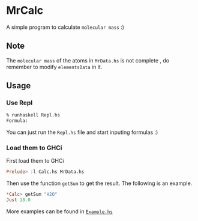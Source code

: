 # MrCalc

A simple program to calculate `molecular mass` :)

## Note

The `molecular mass` of the atoms in `MrData.hs` is not complete
, do remember to modify `elementsData` in it.

## Usage

### Use Repl

``` sh
% runhaskell Repl.hs
Formula:
```

You can just run the `Repl.hs` file and start inputing formulas :)

### Load them to GHCi

First load them to GHCi

``` haskell
Prelude> :l Calc.hs MrData.hs
```

Then use the function `getSum` to get the result.
The following is an example.

``` haskell
*Calc> getSum "H2O"
Just 18.0
```

More examples can be found in [`Example.hs`](Example.hs)
